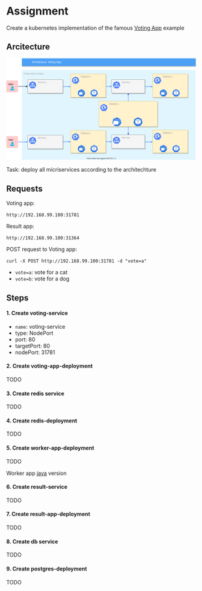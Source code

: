 # Assignment

Create a kubernetes implementation of the famous [Voting App](https://github.com/dockersamples/example-voting-app) example

## Arcitecture

![GitHub Logo](/images/voting_app_1.svg)

Task: deploy all micriservices according to the architechture

## Requests
Voting app:
```
http://192.168.99.100:31781
```

Result app:
```
http://192.168.99.100:31364
```

POST request to Voting app:
```
curl -X POST http://192.168.99.100:31781 -d "vote=a"
```
- `vote=a`: vote for a cat
- `vote=b`: vote for a dog


## Steps

#### 1. Create voting-service
- `name`: voting-service
- type: NodePort
- port: 80
- targetPort: 80
- nodePort: 31781


#### 2. Create voting-app-deployment
TODO

#### 3. Create redis service
TODO

#### 4. Create redis-deployment
TODO

#### 5. Create worker-app-deployment
TODO

Worker app [java](https://github.com/dockersamples/example-voting-app/blob/master/worker/src/main/java/worker/Worker.java) version

#### 6. Create result-service
TODO

#### 7. Create result-app-deployment
TODO

#### 8. Create db service
TODO

#### 9. Create postgres-deployment
TODO





